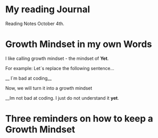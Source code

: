 # My reading Journal

Reading Notes October 4th.

# Growth Mindset in my own Words

I like calling growth mindset - the mindset of **Yet**.

For example: Let´s replace the following sentence...

__ I´m bad at coding__

Now, we will turn it into a growth mindset

__Im not bad at coding. I just do not understand it **yet**.



# Three reminders on how to keep a Growth Mindset
